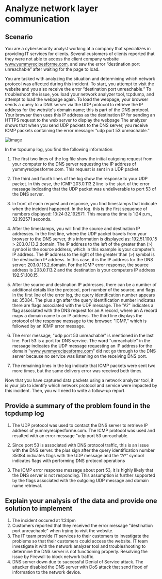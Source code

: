 # Analyze network layer communication

## Scenario

You are a cybersecurity analyst working at a company that specializes in providing IT services for clients. Several customers of clients reported that they were not able to access the client company website www.yummyrecipesforme.com, and saw the error “destination port unreachable” after waiting for the page to load. 

You are tasked with analyzing the situation and determining which network protocol was affected during this incident. To start, you attempt to visit the website and you also receive the error “destination port unreachable.” To troubleshoot the issue, you load your network analyzer tool, tcpdump, and attempt to load the webpage again. To load the webpage, your browser sends a query to a DNS server via the UDP protocol to retrieve the IP address for the website's domain name; this is part of the DNS protocol. Your browser then uses this IP address as the destination IP for sending an HTTPS request to the web server to display the webpage  The analyzer shows that when you send UDP packets to the DNS server, you receive ICMP packets containing the error message: “udp port 53 unreachable.” 

![image](https://github.com/user-attachments/assets/8da08dff-d8b2-42d9-a3d9-fc9f50845340)

In the tcpdump log, you find the following information:

  1. The first two lines of the log file show the initial outgoing request from your computer to the DNS server requesting the IP address of yummyrecipesforme.com. This request is sent in a UDP packet.

  2. The third and fourth lines of the log show the response to your UDP packet. In this case, the ICMP 203.0.113.2 line is the start of the error message indicating that the UDP packet was undeliverable to port 53 of the DNS server.

  3. In front of each request and response, you find timestamps that indicate when the incident happened. In the log, this is the first sequence of numbers displayed: 13:24:32.192571. This means the time is 1:24 p.m., 32.192571 seconds.

  4. After the timestamps, you will find the source and destination IP addresses. In the first line, where the UDP packet travels from your browser to the DNS server, this information is displayed as: 192.51.100.15 > 203.0.113.2.domain. The IP address to the left of the greater than (>) symbol is the source address, which in this example is your computer’s IP address. The IP address to the right of the greater than (>) symbol is the destination IP address. In this case, it is the IP address for the DNS server: 203.0.113.2.domain. For the ICMP error response, the source address is 203.0.113.2 and the destination is your computers IP address 192.51.100.15.

  5. After the source and destination IP addresses, there can be a number of additional details like the protocol, port number of the source, and flags. In the first line of the error log, the query identification number appears as: 35084. The plus sign after the query identification number indicates there are flags associated with the UDP message. The "A?" indicates a flag associated with the DNS request for an A record, where an A record maps a domain name to an IP address. The third line displays the protocol of the response message to the browser: "ICMP," which is followed by an ICMP error message.

  6. The error message, "udp port 53 unreachable" is mentioned in the last line. Port 53 is a port for DNS service. The word "unreachable" in the message indicates the UDP message requesting an IP address for the domain "www.yummyrecipesforme.com" did not go through to the DNS server because no service was listening on the receiving DNS port.

  7. The remaining lines in the log indicate that ICMP packets were sent two more times, but the same delivery error was received both times. 

Now that you have captured data packets using a network analyzer tool, it is your job to identify which network protocol and service were impacted by this incident. Then, you will need to write a follow-up report. 

## Provide a summary of the problem found in the tcpdump log

  1. The UDP protocol was used to contact the DNS server to retrieve IP address of yummyrecipesforme.com. The ICMP protocol was used and resulted with an error message "udp port 53 unreachable.

  2. Since port 53 is associated with DNS protocol traffic, this is an issue with the DNS server. the plus sign after the query identification number 35084 indicates flags with the UDP message and the “A?” symbol indicates flags with performing DNS protocol operations

  3. The ICMP error response message about port 53, it is highly likely that the DNS server is not responding. This assumption is further supported by the flags associated with the outgoing UDP message and domain name retrieval.

## Explain your analysis of the data and provide one solution to implement

  1. The incident occured at 1:24pm
  2. Customers reported that they received the error message "destination port unreachable" when trying to visit the website.
  3. The IT team provide IT services to their customers to investigate the problems so that their customers could access the website. IT team investigate it with the network analyzer tool and troubleshooting to determine the DNS server is not functioning properly. Resolving the issue by Firewall to block network traffic.
  4. DNS server down due to successful Denial of Service attack. The attacker disabled the DNS server with DoS attack that send flood of information to the network device.
